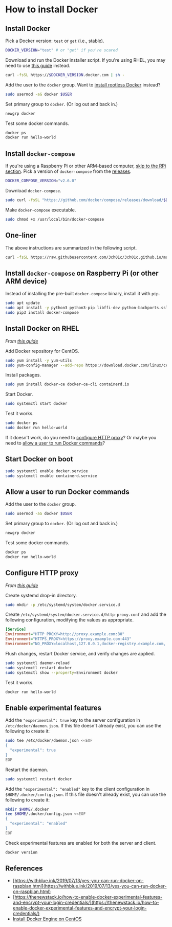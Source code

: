 # How to install Docker

## Install Docker

Pick a Docker version: `test` or `get` (i.e., stable).

```sh
DOCKER_VERSION="test" # or "get" if you're scared
```

Download and run the Docker installer script. If you're using RHEL, you may need to use [this guide](https://docs.docker.com/engine/install/centos/) instead.

```sh
curl -fsSL https://$DOCKER_VERSION.docker.com | sh -
```

Add the user to the `docker` group. Want to [install rootless Docker](https://docs.docker.com/engine/security/rootless) instead?

```sh
sudo usermod -aG docker $USER
```

Set primary group to `docker`. (Or log out and back in.)

```sh
newgrp docker
```

Test some docker commands.

```sh
docker ps
docker run hello-world
```

## Install `docker-compose`

If you're using a Raspberry Pi or other ARM-based computer, [skip to the RPi section](#rpi). Pick a version of `docker-compose` from the [releases](https://github.com/docker/compose/releases).

```sh
DOCKER_COMPOSE_VERSION="v2.6.0"
```

Download `docker-compose`.

```sh
sudo curl -fsSL "https://github.com/docker/compose/releases/download/$DOCKER_COMPOSE_VERSION/docker-compose-$(uname -s)-$(uname -m)" -o /usr/local/bin/docker-compose
```

Make `docker-compose` executable.

```sh
sudo chmod +x /usr/local/bin/docker-compose
```

## One-liner

The above instructions are summarized in the following script.

```sh
curl -fsSL https://raw.githubusercontent.com/3ch01c/3ch01c.github.io/master/sh/install_docker.sh | sh -
```

<a name="rpi"></a>

## Install `docker-compose` on Raspberry Pi (or other ARM device)

Instead of installing the pre-built `docker-compose` binary, install it with `pip`.

```sh
sudo apt update
sudo apt install -y python3 python3-pip libffi-dev python-backports.ssl-match-hostname
sudo pip3 install docker-compose
```

## Install Docker on RHEL

_From [this guide](https://docs.docker.com/engine/install/centos/)_

Add Docker repository for CentOS.

```sh
sudo yum install -y yum-utils
sudo yum-config-manager --add-repo https://download.docker.com/linux/centos/docker-ce.repo
```

Install packages.

```sh
sudo yum install docker-ce docker-ce-cli containerd.io
```

Start Docker.

```sh
sudo systemctl start docker
```

Test it works.

```sh
sudo docker ps
sudo docker run hello-world
```

If it doesn't work, do you need to [configure HTTP proxy](#configure-http-proxy)? Or maybe you need to [allow a user to run Docker commands](#allow-a-user-to-run-docker-commands)?

## Start Docker on boot

```sh
sudo systemctl enable docker.service
sudo systemctl enable containerd.service
```

## Allow a user to run Docker commands

Add the user to the `docker` group.

```sh
sudo usermod -aG docker $USER
```

Set primary group to `docker`. (Or log out and back in.)

```sh
newgrp docker
```

Test some docker commands.

```sh
docker ps
docker run hello-world
```

## Configure HTTP proxy

_From [this guide](https://docs.docker.com/config/daemon/systemd/#httphttps-proxy)_

Create systemd drop-in directory.

```sh
sudo mkdir -p /etc/systemd/system/docker.service.d
```

Create `/etc/systemd/system/docker.service.d/http-proxy.conf` and add the following configuration, modifying the values as appropriate.

```ini
[Service]
Environment="HTTP_PROXY=http://proxy.example.com:80"
Environment="HTTPS_PROXY=https://proxy.example.com:443"
Environment="NO_PROXY=localhost,127.0.0.1,docker-registry.example.com,.corp"
```

Flush changes, restart Docker service, and verify changes are applied.

```sh
sudo systemctl daemon-reload
sudo systemctl restart docker
sudo systemctl show --property=Environment docker
```

Test it works.

```sh
docker run hello-world
```

## Enable experimental features

Add the `"experimental": true` key to the server configuration in `/etc/docker/daemon.json`. If this file doesn't already exist, you can use the following to create it:

```sh
sudo tee /etc/docker/daemon.json <<EOF
{
  "experimental": true
}
EOF
```

Restart the daemon.

```sh
sudo systemctl restart docker
```

Add the `"experimental": "enabled"` key to the client configuration in `$HOME/.docker/config.json`. If this file doesn't already exist, you can use the following to create it:

```sh
mkdir $HOME/.docker
tee $HOME/.docker/config.json <<EOF
{
  "experimental": "enabled"
}
EOF
```

Check experimental features are enabled for both the server and client.

```sh
docker version
```

## References

* [https://withblue.ink/2019/07/13/yes-you-can-run-docker-on-raspbian.html](https://withblue.ink/2019/07/13/yes-you-can-run-docker-on-raspbian.html)
* [https://thenewstack.io/how-to-enable-docker-experimental-features-and-encrypt-your-login-credentials/](https://thenewstack.io/how-to-enable-docker-experimental-features-and-encrypt-your-login-credentials/)
* [Install Docker Engine on CentOS](https://docs.docker.com/engine/install/centos/)
